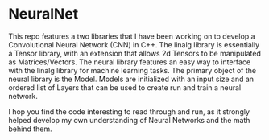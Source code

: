 # NeuralNet
This repo features a two libraries that I have been working on to develop a Convolutional Neural Network (CNN) in C++. The linalg library is essentially a Tensor library, with an extension that allows 2d Tensors to be manipulated as Matrices/Vectors. The neural library features an easy way to interface with the linalg library for machine learning tasks. The primary object of the neural library is the Model. Models are initialized with an input size and an ordered list of Layers that can be used to create run and train a neural network.

I hop you find the code interesting to read through and run, as it strongly helped develop my own understanding of Neural Networks and the math behind them.